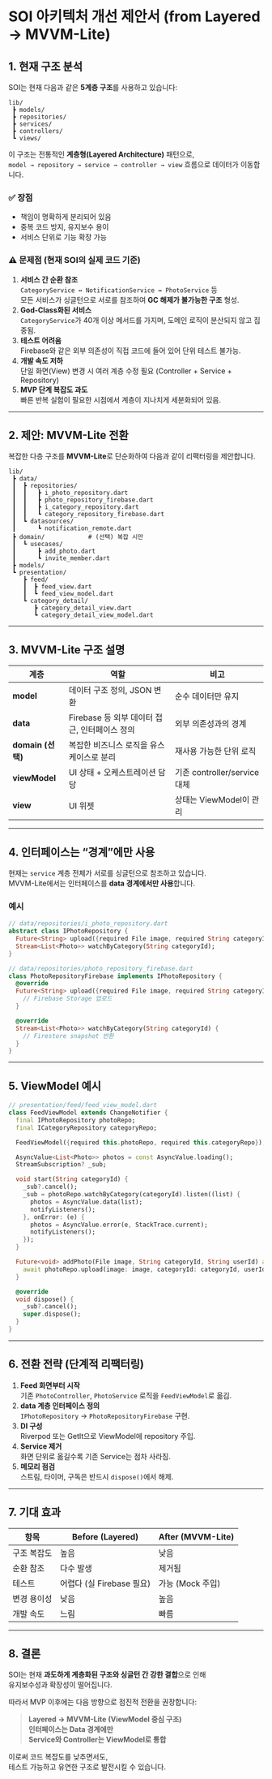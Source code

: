 # SOI 아키텍처 개선 제안서 (from Layered → MVVM-Lite)

## 1. 현재 구조 분석

SOI는 현재 다음과 같은 **5계층 구조**를 사용하고 있습니다:

```
lib/
 ┣ models/
 ┣ repositories/
 ┣ services/
 ┣ controllers/
 ┗ views/
```

이 구조는 전통적인 **계층형(Layered Architecture)** 패턴으로,  
`model → repository → service → controller → view` 흐름으로 데이터가 이동합니다.

### ✅ 장점
- 책임이 명확하게 분리되어 있음
- 중복 코드 방지, 유지보수 용이
- 서비스 단위로 기능 확장 가능

### ⚠️ 문제점 (현재 SOI의 실제 코드 기준)
1. **서비스 간 순환 참조**  
   `CategoryService ↔ NotificationService ↔ PhotoService` 등  
   모든 서비스가 싱글턴으로 서로를 참조하여 **GC 해제가 불가능한 구조** 형성.
2. **God-Class화된 서비스**  
   `CategoryService`가 40개 이상 메서드를 가지며, 도메인 로직이 분산되지 않고 집중됨.
3. **테스트 어려움**  
   Firebase와 같은 외부 의존성이 직접 코드에 들어 있어 단위 테스트 불가능.
4. **개발 속도 저하**  
   단일 화면(View) 변경 시 여러 계층 수정 필요 (Controller + Service + Repository)
5. **MVP 단계 복잡도 과도**  
   빠른 반복 실험이 필요한 시점에서 계층이 지나치게 세분화되어 있음.

---

## 2. 제안: MVVM-Lite 전환

복잡한 다층 구조를 **MVVM-Lite**로 단순화하여 다음과 같이 리팩터링을 제안합니다.

```
lib/
 ┣ data/
 ┃  ┣ repositories/
 ┃  ┃   ┣ i_photo_repository.dart
 ┃  ┃   ┣ photo_repository_firebase.dart
 ┃  ┃   ┣ i_category_repository.dart
 ┃  ┃   ┗ category_repository_firebase.dart
 ┃  ┗ datasources/
 ┃      ┗ notification_remote.dart
 ┣ domain/            # (선택) 복잡 시만
 ┃  ┗ usecases/
 ┃      ┣ add_photo.dart
 ┃      ┗ invite_member.dart
 ┣ models/
 ┗ presentation/
    ┣ feed/
    ┃  ┣ feed_view.dart
    ┃  ┗ feed_view_model.dart
    ┗ category_detail/
       ┣ category_detail_view.dart
       ┗ category_detail_view_model.dart
```

---

## 3. MVVM-Lite 구조 설명

| 계층 | 역할 | 비고 |
|------|------|------|
| **model** | 데이터 구조 정의, JSON 변환 | 순수 데이터만 유지 |
| **data** | Firebase 등 외부 데이터 접근, 인터페이스 정의 | 외부 의존성과의 경계 |
| **domain (선택)** | 복잡한 비즈니스 로직을 유스케이스로 분리 | 재사용 가능한 단위 로직 |
| **viewModel** | UI 상태 + 오케스트레이션 담당 | 기존 controller/service 대체 |
| **view** | UI 위젯 | 상태는 ViewModel이 관리 |

---

## 4. 인터페이스는 “경계”에만 사용

현재는 `service` 계층 전체가 서로를 싱글턴으로 참조하고 있습니다.  
MVVM-Lite에서는 인터페이스를 **data 경계에서만 사용**합니다.

### 예시

```dart
// data/repositories/i_photo_repository.dart
abstract class IPhotoRepository {
  Future<String> upload({required File image, required String categoryId, required String userId});
  Stream<List<Photo>> watchByCategory(String categoryId);
}

// data/repositories/photo_repository_firebase.dart
class PhotoRepositoryFirebase implements IPhotoRepository {
  @override
  Future<String> upload({required File image, required String categoryId, required String userId}) async {
    // Firebase Storage 업로드
  }

  @override
  Stream<List<Photo>> watchByCategory(String categoryId) {
    // Firestore snapshot 반환
  }
}
```

---

## 5. ViewModel 예시

```dart
// presentation/feed/feed_view_model.dart
class FeedViewModel extends ChangeNotifier {
  final IPhotoRepository photoRepo;
  final ICategoryRepository categoryRepo;

  FeedViewModel({required this.photoRepo, required this.categoryRepo});

  AsyncValue<List<Photo>> photos = const AsyncValue.loading();
  StreamSubscription? _sub;

  void start(String categoryId) {
    _sub?.cancel();
    _sub = photoRepo.watchByCategory(categoryId).listen((list) {
      photos = AsyncValue.data(list);
      notifyListeners();
    }, onError: (e) {
      photos = AsyncValue.error(e, StackTrace.current);
      notifyListeners();
    });
  }

  Future<void> addPhoto(File image, String categoryId, String userId) async {
    await photoRepo.upload(image: image, categoryId: categoryId, userId: userId);
  }

  @override
  void dispose() {
    _sub?.cancel();
    super.dispose();
  }
}
```

---

## 6. 전환 전략 (단계적 리팩터링)

1. **Feed 화면부터 시작**  
   기존 `PhotoController`, `PhotoService` 로직을 `FeedViewModel`로 옮김.
2. **data 계층 인터페이스 정의**  
   `IPhotoRepository` → `PhotoRepositoryFirebase` 구현.
3. **DI 구성**  
   Riverpod 또는 GetIt으로 ViewModel에 repository 주입.
4. **Service 제거**  
   화면 단위로 옮길수록 기존 Service는 점차 사라짐.
5. **메모리 점검**  
   스트림, 타이머, 구독은 반드시 `dispose()`에서 해제.

---

## 7. 기대 효과

| 항목 | Before (Layered) | After (MVVM-Lite) |
|------|------------------|------------------|
| 구조 복잡도 | 높음 | 낮음 |
| 순환 참조 | 다수 발생 | 제거됨 |
| 테스트 | 어렵다 (실 Firebase 필요) | 가능 (Mock 주입) |
| 변경 용이성 | 낮음 | 높음 |
| 개발 속도 | 느림 | 빠름 |

---

## 8. 결론

SOI는 현재 **과도하게 계층화된 구조와 싱글턴 간 강한 결합**으로 인해  
유지보수성과 확장성이 떨어집니다.

따라서 MVP 이후에는 다음 방향으로 점진적 전환을 권장합니다:

> **Layered → MVVM-Lite (ViewModel 중심 구조)**  
> **인터페이스는 Data 경계에만**  
> **Service와 Controller는 ViewModel로 통합**

이로써 코드 복잡도를 낮추면서도,  
테스트 가능하고 유연한 구조로 발전시킬 수 있습니다.
